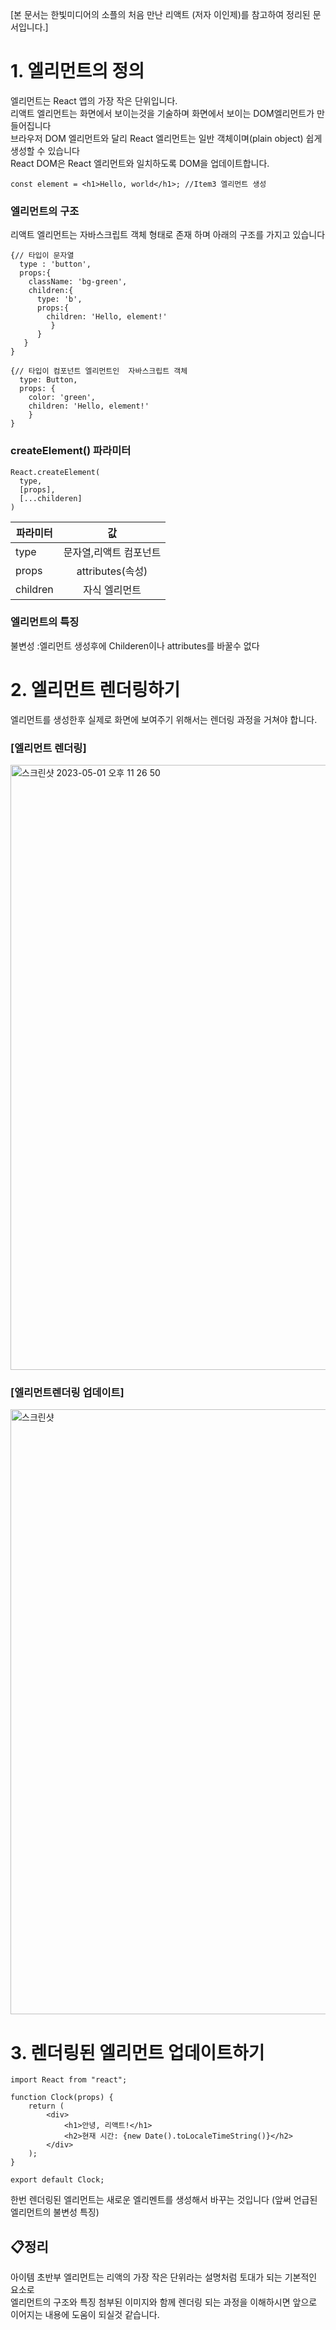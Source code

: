 [본 문서는 한빛미디어의 소플의 처음 만난 리액트 (저자 이인제)를 참고하여 정리된 문서입니다.]

# 1. 엘리먼트의 정의
엘리먼트는 React 앱의 가장 작은 단위입니다.<br>
리액트 엘리먼트는 화면에서 보이는것을 기술하며 화면에서 보이는 DOM엘리먼트가 만들어집니다<br>
브라우저 DOM 엘리먼트와 달리 React 엘리먼트는 일반 객체이며(plain object) 쉽게 생성할 수 있습니다<br>
React DOM은 React 엘리먼트와 일치하도록 DOM을 업데이트합니다.
```
const element = <h1>Hello, world</h1>; //Item3 엘리먼트 생성
```
### 엘리먼트의 구조
리액트 엘리먼트는 자바스크립트 객체 형태로 존재 하며 아래의 구조를 가지고 있습니다
```
{// 타입이 문자열 
  type : 'button',
  props:{
    className: 'bg-green',
    children:{
      type: 'b',
      props:{
        children: 'Hello, element!'
         }
      }   
   }
}  
```

```
{// 타입이 컴포넌트 엘리먼트인  자바스크립트 객체
  type: Button,
  props: {
    color: 'green',
    children: 'Hello, element!'
    }
}    
```

### createElement() 파라미터 

```
React.createElement(
  type,
  [props],
  [...childeren]
)  
```
|파라미터|값|
|------|:---:|
|type | 문자열,리액트 컴포넌트|
|props|attributes(속성)|
|children|자식 엘리먼트|

### 엘리먼트의 특징
불변성
:엘리먼트 생성후에 Childeren이나 attributes를 바꿀수 없다

# 2. 엘리먼트 렌더링하기
엘리먼트를 생성한후 실제로 화면에 보여주기 위해서는 렌더링 과정을 거쳐야 합니다.

### [엘리먼트 렌더링] 

<img width="968" alt="스크린샷 2023-05-01 오후 11 26 50" src="https://user-images.githubusercontent.com/119731100/235675116-d6f7076b-ea92-45d8-b7d8-d123a26ccc12.png">

### [엘리먼트렌더링 업데이트]
<img width="968" alt="스크린샷" src="https://user-images.githubusercontent.com/119731100/235676309-815971b1-6066-44fd-b485-4fb3f29d9c4a.jpg">



# 3. 렌더링된 엘리먼트 업데이트하기

```
import React from "react";

function Clock(props) {
    return (
        <div>
            <h1>안녕, 리액트!</h1>
            <h2>현재 시간: {new Date().toLocaleTimeString()}</h2>
        </div>
    );
}

export default Clock;
```
한번 렌더링된 엘리먼트는 새로운 엘리멘트를 생성해서 바꾸는 것입니다 (앞써 언급된 엘리먼트의 불변성 특징)

## 📋정리
아이템 초반부 엘리먼트는 리액의 가장 작은 단위라는 설명처럼 토대가 되는 기본적인 요소로 <br>
엘리먼트의 구조와 특징  첨부된 이미지와 함께 렌더링 되는 과정을 이해하시면 앞으로 이어지는 내용에 도움이 되실것 같습니다.
